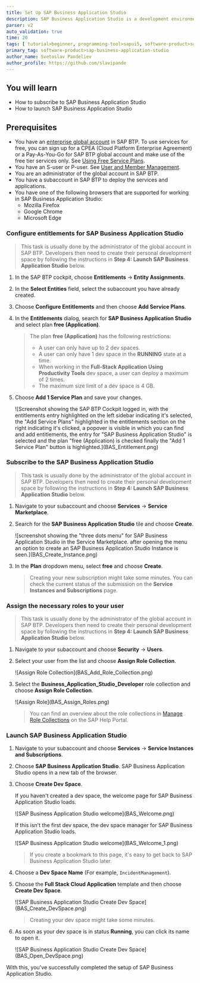 ```yaml
---
title: Set Up SAP Business Application Studio
description: SAP Business Application Studio is a development environment available on SAP Business Technology Platform (BTP). Before you can start developing applications with SAP Business Application Studio, you must perform the required onboarding steps that are described in this tutorial.
parser: v2
auto_validation: true
time: 20
tags: [ tutorial>beginner, programming-tool>sapui5, software-product>sap-fiori, software-product>sap-business-technology-platform, software-product-function>sap-cloud-application-programming-model, topic>mobile, software-product>sap-mobile-cards, software-product>mobile-development-kit-client]
primary_tag: software-product>sap-business-application-studio
author_name: Svetoslav Pandeliev
author_profile: https://github.com/slavipande
---
```


## You will learn

- How to subscribe to SAP Business Application Studio
- How to launch SAP Business Application Studio

## Prerequisites

- You have an [enterprise global account](https://help.sap.com/docs/btp/sap-business-technology-platform/getting-global-account#loiod61c2819034b48e68145c45c36acba6e) in SAP BTP. To use services for free, you can sign up for a CPEA (Cloud Platform Enterprise Agreement) or a Pay-As-You-Go for SAP BTP global account and make use of the free tier services only. See [Using Free Service Plans](https://help.sap.com/docs/btp/sap-business-technology-platform/using-free-service-plans?version=Cloud).
- You have an S-user or P-user. See [User and Member Management](https://help.sap.com/docs/btp/sap-business-technology-platform/user-and-member-management).
- You are an administrator of the global account in SAP BTP.
- You have a subaccount in SAP BTP to deploy the services and applications.
- You have one of the following browsers that are supported for working in SAP Business Application Studio:
    - Mozilla Firefox
    - Google Chrome
    - Microsoft Edge

### Configure entitlements for SAP Business Application Studio

> This task is usually done by the administrator of the global account in SAP BTP. Developers then need to create their personal development space by following the instructions in **Step 4: Launch SAP Business Application Studio** below.
  
1. In the SAP BTP cockpit, choose **Entitlements** &rarr; **Entity Assignments**.

2. In the **Select Entities** field, select the subaccount you have already created.

3. Choose **Configure Entitlements** and then choose **Add Service Plans**.

4. In the **Entitlements** dialog, search for **SAP Business Application Studio** and select plan **free (Application)**.

    > The plan **free (Application)** has the following restrictions:
    >
    >- A user can only have up to 2 dev spaces.
    >- A user can only have 1 dev space in the **RUNNING** state at a time.
    >- When working in the **Full-Stack Application Using Productivity Tools** dev space, a user can deploy a maximum of 2 times.
    >- The maximum size limit of a dev space is 4 GB. 

5. Choose **Add 1 Service Plan** and save your changes.

    <!-- border; size:540px --> ![Screenshot showing the SAP BTP Cockpit logged in, with the entitlements entry highlighted on the left sidebar indicating it's selected, the "Add Service Plans" highlighted in the entitlements section on the right indicating it's clicked, a popover is visible in which you can find and add entitlements, the entry for "SAP Business Application Studio" is selected and the plan "free (Application) is checked finally the "Add 1 Service Plan" button is highlighted.](BAS_Entitlement.png)

### Subscribe to the SAP Business Application Studio

> This task is usually done by the administrator of the global account in SAP BTP. Developers then need to create their personal development space by following the instructions in **Step 4: Launch SAP Business Application Studio** below.

1. Navigate to your subaccount and choose **Services** &rarr; **Service Marketplace**.

2. Search for the **SAP Business Application Studio** tile and choose **Create**.

    <!-- border; size:540px --> ![screenshot showing the "three dots menu" for SAP Business Application Studio in the Service Marketplace. after opening the menu an option to create an SAP Business Application Studio Instance is seen.](BAS_Create_Instance.png)

3. In the **Plan** dropdown menu, select **free** and choose **Create**.

    > Creating your new subscription might take some minutes. You can check the current status of the submission on the **Service Instances and Subscriptions** page.

### Assign the necessary roles to your user

> This task is usually done by the administrator of the global account in SAP BTP. Developers then need to create their personal development space by following the instructions in **Step 4: Launch SAP Business Application Studio** below.

1. Navigate to your subaccount and choose **Security** &rarr; **Users**.

2. Select your user from the list and choose **Assign Role Collection**.

    <!-- border; size:540px --> ![Assign Role Collection](BAS_Add_Role_Collection.png)

3. Select the **Business_Application_Studio_Developer** role collection and choose **Assign Role Collection**.

    <!-- border; size:540px --> ![Assign Role](BAS_Assign_Roles.png)

    > You can find an overview about the role collections in [Manage Role Collections](https://help.sap.com/docs/bas/sap-business-application-studio/manage-role-collections) on the SAP Help Portal.

### Launch SAP Business Application Studio

1. Navigate to your subaccount and choose **Services** &rarr; **Service Instances and Subscriptions**.

2. Choose **SAP Business Application Studio**. SAP Business Application Studio opens in a new tab of the browser.

3. Choose **Create Dev Space**.

    If you haven't created a dev space, the welcome page for SAP Business Application Studio loads.

    <!-- border; size:540px --> ![SAP Business Application Studio welcome](BAS_Welcome.png)

    If this isn't the first dev space, the dev space manager for SAP Business Application Studio loads.

    <!-- border; size:540px --> ![SAP Business Application Studio welcome](BAS_Welcome_1.png)

    > If you create a bookmark to this page, it's easy to get back to SAP Business Application Studio later.

4. Choose a **Dev Space Name** (For example, `IncidentManagement`).

5. Choose the **Full Stack Cloud Application** template and then choose **Create Dev Space**.

    <!-- border; size:540px --> ![SAP Business Application Studio Create Dev Space](BAS_Create_DevSpace.png)

    > Creating your dev space might take some minutes.

6. As soon as your dev space is in status **Running**, you can click its name to open it.

    <!-- border; size:540px --> ![SAP Business Application Studio Create Dev Space](BAS_Open_DevSpace.png)

With this, you've successfully completed the setup of SAP Business Application Studio.

